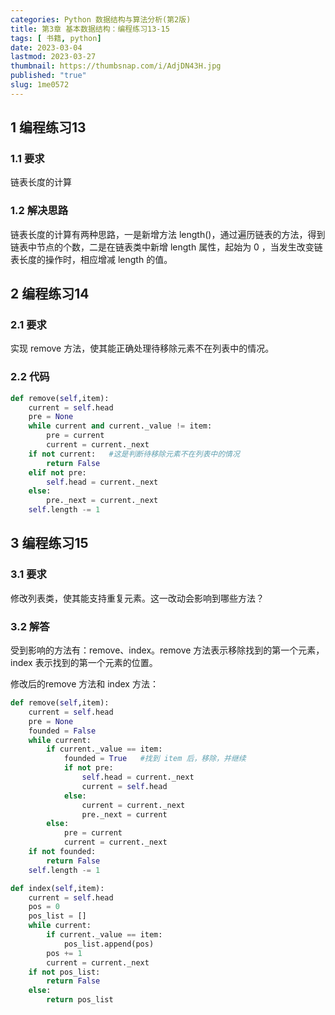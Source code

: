 ```yaml
---
categories: Python 数据结构与算法分析(第2版)
title: 第3章 基本数据结构：编程练习13-15
tags: [ 书籍, python]
date: 2023-03-04
lastmod: 2023-03-27 
thumbnail: https://thumbsnap.com/i/AdjDN43H.jpg
published: "true"
slug: 1me0572
---
```



## 1 编程练习13
### 1.1 要求
链表长度的计算
### 1.2 解决思路
链表长度的计算有两种思路，一是新增方法 length()，通过遍历链表的方法，得到链表中节点的个数，二是在链表类中新增 length 属性，起始为 0 ，当发生改变链表长度的操作时，相应增减 length 的值。

## 2 编程练习14
### 2.1 要求
实现 remove 方法，使其能正确处理待移除元素不在列表中的情况。
### 2.2 代码
```python
def remove(self,item):        
    current = self.head
    pre = None
    while current and current._value != item:
        pre = current
        current = current._next
    if not current:   #这是判断待移除元素不在列表中的情况
        return False
    elif not pre:
        self.head = current._next
    else:
        pre._next = current._next        
    self.length -= 1
```

## 3 编程练习15
### 3.1 要求
修改列表类，使其能支持重复元素。这一改动会影响到哪些方法？
### 3.2 解答
受到影响的方法有：remove、index。remove 方法表示移除找到的第一个元素，index 表示找到的第一个元素的位置。

修改后的remove 方法和 index 方法：

```python
def remove(self,item):        
    current = self.head
    pre = None
    founded = False
    while current:
        if current._value == item:
            founded = True   #找到 item 后，移除，并继续
            if not pre:
                self.head = current._next
                current = self.head                    
            else:
                current = current._next
                pre._next = current
        else:
            pre = current
            current = current._next
    if not founded:
        return False               
    self.length -= 1

def index(self,item):
    current = self.head
    pos = 0
    pos_list = []
    while current:
        if current._value == item:
            pos_list.append(pos)
        pos += 1
        current = current._next
    if not pos_list:
        return False
    else:
        return pos_list
```

```
